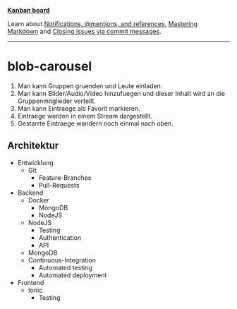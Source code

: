 **[Kanban board](https://huboard.com/blob-stream/features/)**

Learn about [Notifications, @mentions, and references](https://guides.github.com/features/issues/#notifications),
[Mastering Markdown](https://guides.github.com/features/mastering-markdown/) and
[Closing issues via commit messages](https://help.github.com/articles/closing-issues-via-commit-messages/).

***

# blob-carousel

1. Man kann Gruppen gruenden und Leute einladen.
2. Man kann Bilder/Audio/Video hinzufuegen und dieser Inhalt wird an die Gruppenmitglieder verteilt.
3. Man kann Eintraege als Favorit markieren.
4. Eintraege werden in einem Stream dargestellt.
5. Gestarrte Eintraege wandern noch einmal nach oben.


## Architektur

- Entwicklung
  - Git
    - Feature-Branches
    - Pull-Requests
- Backend
  - Docker
    - MongoDB
    - NodeJS
  - NodeJS
    - Testing
    - Authentication
    - API
  - MongoDB
  - Continuous-Integration
    - Automated testing
    - Automated deployment
- Frontend
  - Ionic
    - Testing
